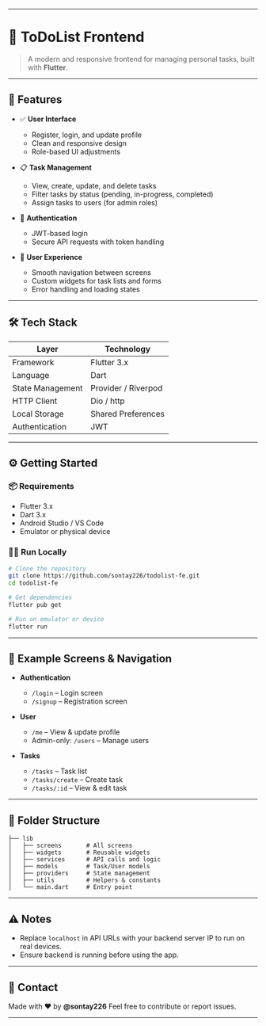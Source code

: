 

---

# 📝 ToDoList Frontend

> A modern and responsive frontend for managing personal tasks, built with **Flutter**.

---

## 🚀 Features

* ✅ **User Interface**

  * Register, login, and update profile
  * Clean and responsive design
  * Role-based UI adjustments

* 📋 **Task Management**

  * View, create, update, and delete tasks
  * Filter tasks by status (pending, in-progress, completed)
  * Assign tasks to users (for admin roles)

* 🔐 **Authentication**

  * JWT-based login
  * Secure API requests with token handling

* 📱 **User Experience**

  * Smooth navigation between screens
  * Custom widgets for task lists and forms
  * Error handling and loading states

---

## 🛠️ Tech Stack

| Layer            | Technology          |
| ---------------- | ------------------- |
| Framework        | Flutter 3.x         |
| Language         | Dart                |
| State Management | Provider / Riverpod |
| HTTP Client      | Dio / http          |
| Local Storage    | Shared Preferences  |
| Authentication   | JWT                 |

---

## ⚙️ Getting Started

### 📦 Requirements

* Flutter 3.x
* Dart 3.x
* Android Studio / VS Code
* Emulator or physical device

### 🧑‍💻 Run Locally

```bash
# Clone the repository
git clone https://github.com/sontay226/todolist-fe.git
cd todolist-fe

# Get dependencies
flutter pub get

# Run on emulator or device
flutter run
```

---

## 📌 Example Screens & Navigation

* **Authentication**

  * `/login` – Login screen
  * `/signup` – Registration screen

* **User**

  * `/me` – View & update profile
  * Admin-only: `/users` – Manage users

* **Tasks**

  * `/tasks` – Task list
  * `/tasks/create` – Create task
  * `/tasks/:id` – View & edit task

---

## 🧠 Folder Structure

```
├── lib
│   ├── screens       # All screens
│   ├── widgets       # Reusable widgets
│   ├── services      # API calls and logic
│   ├── models        # Task/User models
│   ├── providers     # State management
│   ├── utils         # Helpers & constants
│   └── main.dart     # Entry point
```

---

## ⚠️ Notes

* Replace `localhost` in API URLs with your backend server IP to run on real devices.
* Ensure backend is running before using the app.

---

## 📮 Contact

Made with ❤️ by **@sontay226**
Feel free to contribute or report issues.

---


